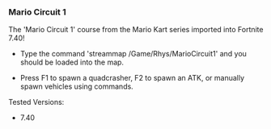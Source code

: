 ### Mario Circuit 1
The 'Mario Circuit 1' course from the Mario Kart series imported into Fortnite 7.40!

- Type the command 'streammap /Game/Rhys/MarioCircuit1' and you should be loaded into the map.

- Press F1 to spawn a quadcrasher, F2 to spawn an ATK, or manually spawn vehicles using commands.

Tested Versions:

- 7.40